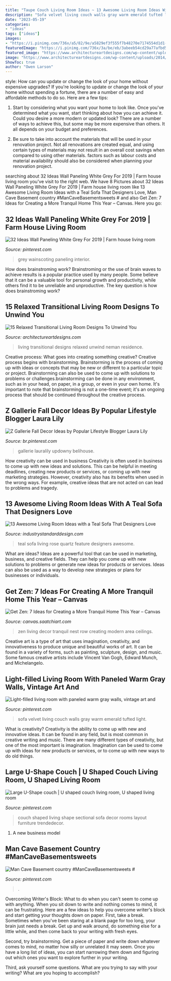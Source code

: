 ```yaml
---
title: "Taupe Couch Living Room Ideas ~ 13 Awesome Living Room Ideas With A Teal Sofa That Designers Love"
description: "Sofa velvet living couch walls gray warm emerald tufted light"
date: "2023-05-19"
categories:
- "ideas"
tags: ["ideas"]
images:
- "https://i.pinimg.com/736x/a5/82/9e/a5829ef3f555f7b48270e7174554d1d1--green-velvet-sofa-green-couches.jpg"
featuredImage: "https://i.pinimg.com/736x/3a/be/eb/3abeeb54cd29a77afbd58d8177346033.jpg"
featured_image: "https://www.architectureartdesigns.com/wp-content/uploads/2014/11/15-Relaxed-Transitional-Living-Room-Designs-To-Unwind-You-8-630x883.jpg"
image: "https://www.architectureartdesigns.com/wp-content/uploads/2014/11/15-Relaxed-Transitional-Living-Room-Designs-To-Unwind-You-8-630x883.jpg"
ShowToc: true
author: "Owen Larson"
---
```



style: How can you update or change the look of your home without expensive upgrades?
If you're looking to update or change the look of your home without spending a fortune, there are a number of easy and affordable methods to do so. Here are a few tips: 
1. Start by considering what you want your home to look like. Once you've determined what you want, start thinking about how you can achieve it. Could you desire a more modern or updated look? There are a number of ways to achieve this, but some may be more expensive than others. It all depends on your budget and preferences. 

2. Be sure to take into account the materials that will be used in your renovation project. Not all renovations are created equal, and using certain types of materials may not result in an overall cost savings when compared to using other materials. factors such as labour costs and material availability should also be considered when planning your renovation project.

	

		
searching about 32 Ideas Wall Paneling White Grey For 2019 | Farm house living room you've visit to the right web. We have 8 Pictures about 32 Ideas Wall Paneling White Grey For 2019 | Farm house living room like 13 Awesome Living Room Ideas with a Teal Sofa That Designers Love, Man Cave Basement country #ManCaveBasementsweets # and also Get Zen: 7 Ideas for Creating a More Tranquil Home This Year – Canvas. Here you go:
		
    
## 32 Ideas Wall Paneling White Grey For 2019 | Farm House Living Room

<img loading=lazy src="https://i.pinimg.com/736x/3a/be/eb/3abeeb54cd29a77afbd58d8177346033.jpg" onerror="this.onerror=null;this.src='https://tse2.mm.bing.net/th?id=OIP.xC6wmmGLd30xF34Mrkd1fQAAAA&amp;pid=15.1';" alt="32 Ideas Wall Paneling White Grey For 2019 | Farm house living room">

_Source: pinterest.com_

>grey wainscoting paneling interior. 

	

How does brainstroming work?
Brainstroming or the use of brain waves to achieve results is a popular practice used by many people. Some believe that it can be a valuable tool for personal growth and productivity, while others find it to be unreliable and unproductive. The key question is how does brainstroming work?

    
## 15 Relaxed Transitional Living Room Designs To Unwind You

<img loading=lazy src="https://www.architectureartdesigns.com/wp-content/uploads/2014/11/15-Relaxed-Transitional-Living-Room-Designs-To-Unwind-You-8-630x883.jpg" onerror="this.onerror=null;this.src='https://tse3.mm.bing.net/th?id=OIP.HyUL42K4wiZt6A6TL7CVTgHaKY&amp;pid=15.1';" alt="15 Relaxed Transitional Living Room Designs To Unwind You">

_Source: architectureartdesigns.com_

>living transitional designs relaxed unwind neman residence. 

	

Creative process: What goes into creating something creative?
Creative process begins with brainstorming. Brainstorming is the process of coming up with ideas or concepts that may be new or different to a particular topic or project. Brainstorming can also be used to come up with solutions to problems or challenges.brainstorming can be done in any environment, such as in your head, on paper, in a group, or even in your own home. It's important to note that brainstorming is not a one-time event; it's an ongoing process that should be continued throughout the creative process.

    
## Z Gallerie Fall Decor Ideas By Popular Lifestyle Blogger Laura Lily

<img loading=lazy src="https://i.pinimg.com/736x/fd/a5/ab/fda5abd01d35b5610b1962cec77e1b81.jpg" onerror="this.onerror=null;this.src='https://tse1.mm.bing.net/th?id=OIP.CKhDp4JxQIv2DDsJUlG1rwHaLH&amp;pid=15.1';" alt="Z Gallerie Fall Decor Ideas by Popular Lifestyle Blogger Laura Lily">

_Source: br.pinterest.com_

>gallerie lauralily updowny belihouse. 

	

How creativity can be used in business
Creativity is often used in business to come up with new ideas and solutions. This can be helpful in meeting deadlines, creating new products or services, or coming up with new marketing strategies. However, creativity also has its benefits when used in the wrong ways. For example, creative ideas that are not acted on can lead to problems and tragedy.

    
## 13 Awesome Living Room Ideas With A Teal Sofa That Designers Love

<img loading=lazy src="https://industrystandarddesign.com/wp-content/uploads/2019/06/brand-feature-img.jpg" onerror="this.onerror=null;this.src='https://tse4.mm.bing.net/th?id=OIP.xc5lyfkfhK6BpLpvbVuAFQHaJ4&amp;pid=15.1';" alt="13 Awesome Living Room Ideas with a Teal Sofa That Designers Love">

_Source: industrystandarddesign.com_

>teal sofa living rose quartz feature designers awesome. 

	

What are ideas?
Ideas are a powerful tool that can be used in marketing, business, and creative fields. They can help you come up with new solutions to problems or generate new ideas for products or services. Ideas can also be used as a way to develop new strategies or plans for businesses or individuals.

    
## Get Zen: 7 Ideas For Creating A More Tranquil Home This Year – Canvas

<img loading=lazy src="http://canvas.saatchiart.com/wp-content/uploads/2016/01/zen-living-room-decor-row-house-nest.jpg" onerror="this.onerror=null;this.src='https://tse1.mm.bing.net/th?id=OIP.sgLzDdUIq-VbnTj4jy3_tgHaLI&amp;pid=15.1';" alt="Get Zen: 7 Ideas for Creating a More Tranquil Home This Year – Canvas">

_Source: canvas.saatchiart.com_

>zen living decor tranquil nest row creating modern area ceilings. 

	

Creative art is a type of art that uses imagination, creativity, and innovativeness to produce unique and beautiful works of art. It can be found in a variety of forms, such as painting, sculpture, design, and music. Some famous creative artists include Vincent Van Gogh, Edward Munch, and Michelangelo.

    
## Light-filled Living Room With Paneled Warm Gray Walls, Vintage Art And

<img loading=lazy src="https://i.pinimg.com/736x/a5/82/9e/a5829ef3f555f7b48270e7174554d1d1--green-velvet-sofa-green-couches.jpg" onerror="this.onerror=null;this.src='https://tse4.mm.bing.net/th?id=OIP.nMh7YUecV0WTQG8Q1D5BEwHaJ3&amp;pid=15.1';" alt="Light-filled living room with paneled warm gray walls, vintage art and">

_Source: pinterest.com_

>sofa velvet living couch walls gray warm emerald tufted light. 

	

What is creativity?
Creativity is the ability to come up with new and innovative ideas. It can be found in any field, but is most common in creative writing and music. There are many different types of creativity, but one of the most important is imagination. Imagination can be used to come up with ideas for new products or services, or to come up with new ways to do old things.

    
## Large U-Shape Couch | U Shaped Couch Living Room, U Shaped Living Room

<img loading=lazy src="https://i.pinimg.com/736x/ae/29/b7/ae29b71493bc1ca69603fa55d95a8eeb--u-couch-u-shaped-couch.jpg" onerror="this.onerror=null;this.src='https://tse4.mm.bing.net/th?id=OIP.s3tC18r5577lcRtpkE4-uwHaJ3&amp;pid=15.1';" alt="Large U-Shape couch | U shaped couch living room, U shaped living room">

_Source: pinterest.com_

>couch shaped living shape sectional sofa decor rooms layout furniture trendedecor. 

	

1. A new business model 

    
## Man Cave Basement Country #ManCaveBasementsweets #

<img loading=lazy src="https://i.pinimg.com/736x/ff/8e/f3/ff8ef3c952d5ed5310ffc46214776335.jpg" onerror="this.onerror=null;this.src='https://tse1.mm.bing.net/th?id=OIP.xNbmwF9MamJhMUJEB9Y6OQHaLG&amp;pid=15.1';" alt="Man Cave Basement country #ManCaveBasementsweets #">

_Source: pinterest.com_

>. 

	

Overcoming Writer's Block: What to do when you can't seem to come up with anything.
When you sit down to write and nothing comes to mind, it can be frustrating. Here are a few ideas to help you overcome writer's block and start getting your thoughts down on paper.
First, take a break. Sometimes when you've been staring at a blank page for too long, your brain just needs a break. Get up and walk around, do something else for a little while, and then come back to your writing with fresh eyes.

Second, try brainstorming. Get a piece of paper and write down whatever comes to mind, no matter how silly or unrelated it may seem. Once you have a long list of ideas, you can start narrowing them down and figuring out which ones you want to explore further in your writing.

Third, ask yourself some questions. What are you trying to say with your writing? What are you hoping to accomplish?

